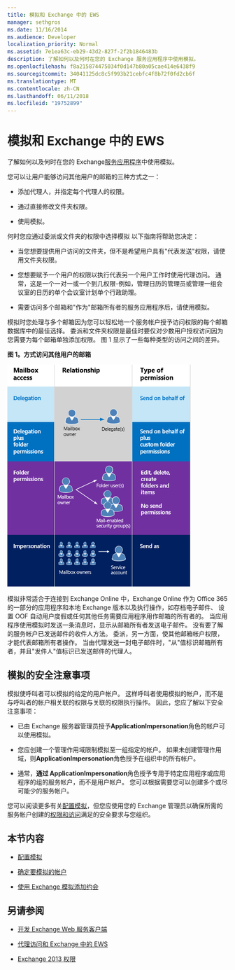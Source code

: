 ```yaml
---
title: 模拟和 Exchange 中的 EWS
manager: sethgros
ms.date: 11/16/2014
ms.audience: Developer
localization_priority: Normal
ms.assetid: 7e1ea63c-eb29-43d2-827f-2f2b1846483b
description: 了解如何以及何时在您的 Exchange 服务应用程序中使用模拟。
ms.openlocfilehash: f8a215874475034f0d147b80a05cae414e6438f9
ms.sourcegitcommit: 34041125dc8c5f993b21cebfc4f8b72f0fd2cb6f
ms.translationtype: MT
ms.contentlocale: zh-CN
ms.lasthandoff: 06/11/2018
ms.locfileid: "19752899"
---
```

# <a name="impersonation-and-ews-in-exchange"></a>模拟和 Exchange 中的 EWS

了解如何以及何时在您的 Exchange[服务应用程序](ews-application-types.md)中使用模拟。
  
您可以让用户能够访问其他用户的邮箱的三种方式之一：
  
- 添加代理人，并指定每个代理人的权限。
    
- 通过直接修改文件夹权限。
    
- 使用模拟。
    
何时您应通过委派或文件夹的权限中选择模拟 以下指南将帮助您决定：
  
- 当您想要提供用户访问的文件夹，但不是希望用户具有"代表发送"权限，请使用文件夹权限。 
    
- 您想要赋予一个用户的权限以执行代表另一个用户工作时使用代理访问。 通常，这是一个一对一或一个到几权限-例如，管理日历的管理员或管理一组会议室的日历的单个会议室计划单个行政助理。
    
- 需要访问多个邮箱和"作为"邮箱所有者的服务应用程序后，请使用模拟。
    
模拟时您处理与多个邮箱因为您可以轻松地一个服务帐户授予访问权限的每个邮箱数据库中的最佳选择。 委派和文件夹权限是最佳时要仅对少数用户授权访问因为您需要为每个邮箱单独添加权限。 图 1 显示了一些每种类型的访问之间的差异。
  
**图 1。方式访问其他用户的邮箱**

![显示邮箱访问类型、邮箱所有者与每种类型的委派之间的关系以及权限类型的图表。代表委派权限和/或文件夹权限发送。用于模拟的发送身份权限。](media/Ex15_Delegate_Overview.png)
  
模拟非常适合于连接到 Exchange Online 中，Exchange Online 作为 Office 365 的一部分的应用程序和本地 Exchange 版本以及执行操作，如存档电子邮件、 设置 OOF 自动用户度假或任何其他任务需要应用程序用作邮箱的所有者的。 当应用程序使用模拟时发送一条消息时，显示从邮箱所有者发送电子邮件。 没有要了解的服务帐户已发送邮件的收件人方法。 委派，另一方面，使其他邮箱帐户权限，才能代表邮箱所有者操作。 当由代理发送一封电子邮件时，"从"值标识邮箱所有者，并且"发件人"值标识已发送邮件的代理人。 
  
## <a name="security-considerations-for-impersonation"></a>模拟的安全注意事项

模拟使呼叫者可以模拟的给定的用户帐户。 这样呼叫者使用模拟的帐户，而不是与呼叫者的帐户相关联的权限与关联的权限执行操作。 因此，您应了解以下安全注意事项：
  
- 已由 Exchange 服务器管理员授予**ApplicationImpersonation**角色的帐户可以使用模拟。 
    
- 您应创建一个管理作用域限制模拟至一组指定的帐户。 如果未创建管理作用域，则**ApplicationImpersonation**角色授予在组织中的所有帐户。 
    
- 通常，**通过 ApplicationImpersonation**角色授予专用于特定应用程序或应用程序的组的服务帐户，而不是用户帐户。 您可以根据需要您可以创建多个或尽可能少的服务帐户。 
    
您可以阅读更多有关[配置模拟](how-to-configure-impersonation.md)，但您应使用您的 Exchange 管理员以确保所需的服务帐户创建的[权限和访问](http://technet.microsoft.com/en-us/library/dd351175%28v=exchg.150%29.aspx)满足的安全要求与您组织。 
  
## <a name="in-this-section"></a>本节内容

- [配置模拟](how-to-configure-impersonation.md)
    
- [确定要模拟的帐户](how-to-identify-the-account-to-impersonate.md)
    
- [使用 Exchange 模拟添加约会](how-to-add-appointments-by-using-exchange-impersonation.md)
    
## <a name="see-also"></a>另请参阅


- [开发 Exchange Web 服务客户端](develop-web-service-clients-for-exchange.md)
    
- [代理访问和 Exchange 中的 EWS](delegate-access-and-ews-in-exchange.md)
    
- [Exchange 2013 权限](http://technet.microsoft.com/en-us/library/dd351175%28v=exchg.150%29.aspx)
    

